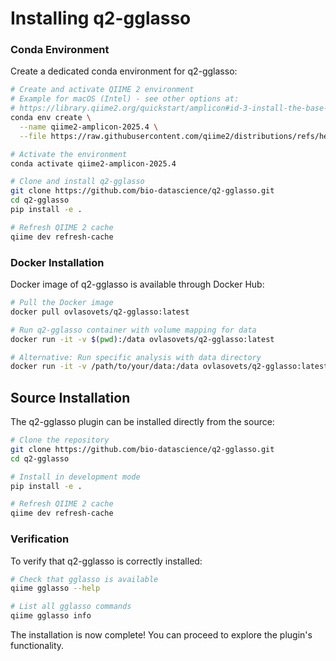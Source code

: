 # Installing q2-gglasso

### Conda Environment

Create a dedicated conda environment for q2-gglasso:

```bash
# Create and activate QIIME 2 environment
# Example for macOS (Intel) - see other options at:
# https://library.qiime2.org/quickstart/amplicon#id-3-install-the-base-distributions-conda-environment
conda env create \
  --name qiime2-amplicon-2025.4 \
  --file https://raw.githubusercontent.com/qiime2/distributions/refs/heads/dev/2025.4/amplicon/released/qiime2-amplicon-macos-latest-conda.yml

# Activate the environment
conda activate qiime2-amplicon-2025.4

# Clone and install q2-gglasso
git clone https://github.com/bio-datascience/q2-gglasso.git
cd q2-gglasso
pip install -e .

# Refresh QIIME 2 cache
qiime dev refresh-cache
```

### Docker Installation

Docker image of q2-gglasso is available through Docker Hub:

```bash
# Pull the Docker image
docker pull ovlasovets/q2-gglasso:latest

# Run q2-gglasso container with volume mapping for data
docker run -it -v $(pwd):/data ovlasovets/q2-gglasso:latest

# Alternative: Run specific analysis with data directory
docker run -it -v /path/to/your/data:/data ovlasovets/q2-gglasso:latest qiime gglasso --help
```

## Source Installation

The q2-gglasso plugin can be installed directly from the source:

```bash
# Clone the repository
git clone https://github.com/bio-datascience/q2-gglasso.git
cd q2-gglasso

# Install in development mode
pip install -e .

# Refresh QIIME 2 cache
qiime dev refresh-cache
```

### Verification

To verify that q2-gglasso is correctly installed:

```bash
# Check that gglasso is available
qiime gglasso --help

# List all gglasso commands
qiime gglasso info
```

The installation is now complete! You can proceed to explore the plugin's functionality.